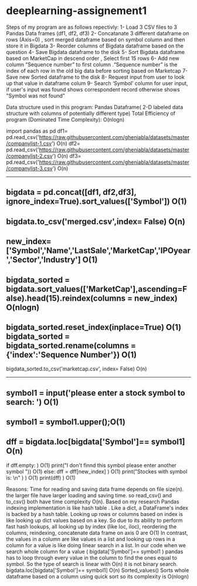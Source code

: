 # deeplearning-assignement1
Steps of my program are as follows repectivly:
1-	Load 3 CSV files to 3 Pandas Data frames (df1, df2, df3)
2-	Concatanate 3 different dataframe on rows (Axis=0)  , sort  merged dataframe based on symbol column and then store it in Bigdata
3-	Reorder columns of Bigdata dataframe based on the question 
4-	Save Bigdata dataframe to the disk
5-	Sort Bigdata dataframe based on MarketCap in descend order , Select first 15 rows
6-	Add new column “Sequence number” to first column .“Sequence number” is the index of each row in the old big data before sorting based on Marketcap
7-	Save new Sorted dataframe to the disk
8-	Request input from user to look up that value in dataframe colum
9-	Search  ‘Symbol’ column for user input, if user's input was found shows correspondent record otherwise shows "Symbol was not found"

Data structure used in this program:
             Pandas Dataframe( 2-D labeled data structure with columns of potentially different type)
Total Efficiency of program (Dominated Time Complexity): O(nlogn)

import pandas as pd
df1= pd.read_csv('https://raw.githubusercontent.com/gheniabla/datasets/master/companylist-1.csv')  O(n)
df2= pd.read_csv('https://raw.githubusercontent.com/gheniabla/datasets/master/companylist-2.csv')  O(n)
df3= pd.read_csv('https://raw.githubusercontent.com/gheniabla/datasets/master/companylist-3.csv')  O(n)

-----------------------------------------------------------------------------------------
bigdata = pd.concat([df1, df2,df3], ignore_index=True).sort_values(['Symbol']) O(1)
-----------------------------------------------------------------------------------------
bigdata.to_csv('merged.csv',index= False) O(n)
-----------------------------------------------------------------------------------------
new_index= ['Symbol','Name','LastSale','MarketCap','IPOyear','Sector','Industry'] O(1)
----------------------------------------------------------------------------------------
bigdata_sorted = bigdata.sort_values(['MarketCap'],ascending=False).head(15).reindex(columns = new_index) O(nlogn)
----------------------------------------------------------------------------------------
bigdata_sorted.reset_index(inplace=True) O(1)
bigdata_sorted = bigdata_sorted.rename(columns = {'index':'Sequence Number'}) O(1)
----------------------------------------------------------------------------------------
bigdata_sorted.to_csv('marketcap.csv', index= False) O(n)

----------------------------------------------------------------------------------------
symbol1 = input('please enter a stock symbol to search: ') O(1)
----------------------------------------------------------------------------------------
symbol1 = symbol1.upper();O(1)
----------------------------------------------------------------------------------------
dff = bigdata.loc[bigdata['Symbol']== symbol1] O(n)
----------------------------------------------------------------------------------------
if dff.empty: ) O(1)
    print("I don't finnd this symbol please enter another symbol ")) O(1)
else:
    dff = dff[new_index] ) O(1)
    print("Stockes with symbol  is: \n" ) ) O(1)
    print(dff) ) O(1)

Reasons:
Time  for reading and saving data frame depends on file size(n). the larger file have larger loading and saving time. so read_csv() and to_csv() both have time complexity O(n).
Based on my research Pandas indexing implementation is like hash table .
Like a dict, a DataFrame's index is backed by a hash table. Looking up rows or columns based on index is like looking up dict values based on a key. So due to its ability to perform fast hash lookups, all looking up by index (like loc, iloc), reordering the columns, reindexing, concatenate data frame on axis 0 are O(1)
In contrast, the values in a column are like values in a list and looking up rows in a column for a value is like doing linear search in a list. In our code when we search whole column for a value ( bigdata['Symbol']== symbol1 ) pandas has to loop through every value in the column to find the ones equal to symbol. So the type of search is linear with O(n) it is not binary search. bigdata.loc[bigdata['Symbol']== symbol1] O(n)
Sorted_values() Sorts whole dataframe based on a column using quick sort so its complexity is O(nlogn)


